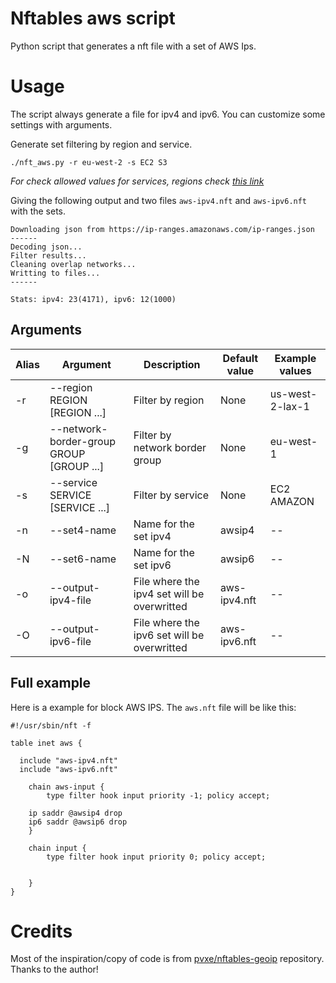 # Nftables aws script

Python script that generates a nft file with a set of AWS Ips.

# Usage
The script always generate a file for ipv4 and ipv6. You can customize some settings with arguments.

Generate set filtering by region and service.
```
./nft_aws.py -r eu-west-2 -s EC2 S3
```

*For check allowed values for services, regions check [this link](https://docs.aws.amazon.com/general/latest/gr/aws-ip-ranges.html#aws-ip-syntax)*

Giving the following output and two files `aws-ipv4.nft` and `aws-ipv6.nft` with the sets.
```
Downloading json from https://ip-ranges.amazonaws.com/ip-ranges.json
------
Decoding json...
Filter results...
Cleaning overlap networks...
Writting to files...
------

Stats: ipv4: 23(4171), ipv6: 12(1000)
```

## Arguments
| Alias | Argument                                 | Description                                 | Default value | Example values  |
|-------|------------------------------------------|---------------------------------------------|---------------|-----------------|
| -r    | --region REGION [REGION ...]             | Filter by region                            | None          | us-west-2-lax-1 |
| -g    | --network-border-group GROUP [GROUP ...] | Filter by network border group              | None          | eu-west-1       |
| -s    | --service SERVICE [SERVICE ...]          | Filter by service                           | None          | EC2 AMAZON      |
| -n    | --set4-name                              | Name for the set ipv4                       | awsip4        | --              |
| -N    | --set6-name                              | Name for the set ipv6                       | awsip6        | --              |
| -o    | --output-ipv4-file                       | File where the ipv4 set will be overwritted | aws-ipv4.nft  | --              |
| -O    | --output-ipv6-file                       | File where the ipv6 set will be overwritted | aws-ipv6.nft  | --              |

## Full example
Here is a example for block AWS IPS. The `aws.nft` file will be like this:
```
#!/usr/sbin/nft -f

table inet aws {

  include "aws-ipv4.nft"
  include "aws-ipv6.nft"

	chain aws-input {
		type filter hook input priority -1; policy accept;

    ip saddr @awsip4 drop
    ip6 saddr @awsip6 drop
	}

	chain input {
		type filter hook input priority 0; policy accept;


	}
}
```

# Credits
Most of the inspiration/copy of code is from [pvxe/nftables-geoip](https://github.com/pvxe/nftables-geoip) repository. Thanks to the author!
